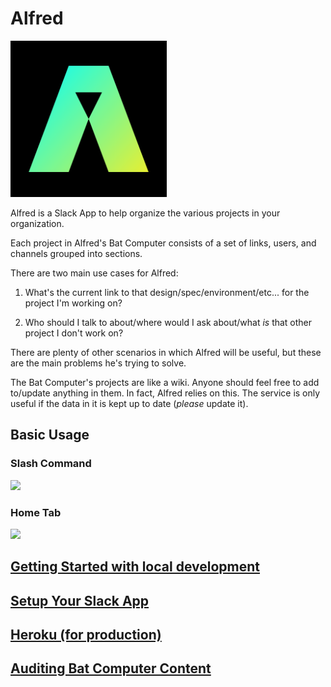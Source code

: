 # Alfred

<img src="https://github.com/hectorscout/slack-alfred/blob/master/assets/alfred-logo.png" width=250 height=250 />

Alfred is a Slack App to help organize the various projects in your organization.

Each project in Alfred's Bat Computer consists of a set of links, users, and channels grouped into sections.

There are two main use cases for Alfred:

1. What's the current link to that design/spec/environment/etc... for the project I'm working on?

2. Who should I talk to about/where would I ask about/what _is_ that other project I don't work on?

There are plenty of other scenarios in which Alfred will be useful, but these are the main problems he's trying to solve.

The Bat Computer's projects are like a wiki. Anyone should feel free to add to/update anything in them. In fact, Alfred relies on this. The service is only useful if the data in it is kept up to date (_please_ update it).

## Basic Usage

### Slash Command
![](https://github.com/hectorscout/slack-alfred/blob/master/assets/Alfred-Slash-Command.gif)

### Home Tab
![](https://github.com/hectorscout/slack-alfred/blob/master/assets/Alfred-Home-Tab.gif)

## [Getting Started with local development](https://github.com/hectorscout/slack-alfred/wiki/Local-Development)

## [Setup Your Slack App](https://github.com/hectorscout/slack-alfred/wiki/Setup-Slack-App)

## [Heroku (for production)](https://github.com/hectorscout/slack-alfred/wiki/Production-With-Heroku)

## [Auditing Bat Computer Content](https://github.com/hectorscout/slack-alfred/wiki/Auditing)
